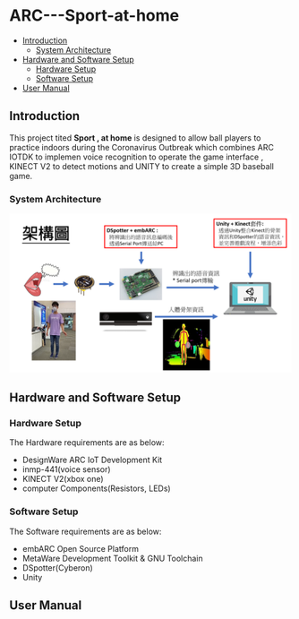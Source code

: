 # ARC---Sport-at-home

* [Introduction](#introduction)
	* [System Architecture](#system-architecture)
* [Hardware and Software Setup](#hardware-and-software-setup)
	* [Hardware Setup](#hardware-setup)
	* [Software Setup](#software-setup)
* [User Manual](#user-manual)

## Introduction
This project tited **Sport , at home** is designed to allow ball players to practice indoors during the Coronavirus Outbreak which combines ARC IOTDK to implemen voice recognition to operate the game interface , KINECT V2 to detect motions and UNITY to create a simple 3D baseball game.


### System Architecture
![1](image/system_architecture.png)  
## Hardware and Software Setup
### Hardware Setup
The Hardware requirements are as below:
- DesignWare ARC IoT Development Kit
- inmp-441(voice sensor)
- KINECT V2(xbox one)
- computer Components(Resistors, LEDs)

### Software Setup
The Software requirements are as below:
- embARC Open Source Platform
- MetaWare Development Toolkit & GNU Toolchain
- DSpotter(Cyberon)
- Unity

## User Manual
